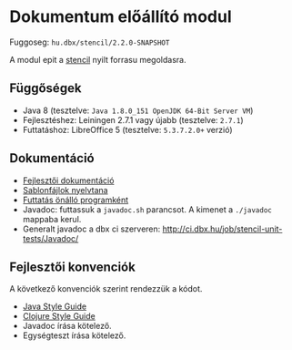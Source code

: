 # Dokumentum előállító modul


Fuggoseg: `hu.dbx/stencil/2.2.0-SNAPSHOT`

A modul epit a [stencil](https://github.com/erdos/stencil) nyilt forrasu megoldasra.

## Függőségek

- Java 8 (tesztelve: `Java 1.8.0_151 OpenJDK 64-Bit Server VM`)
- Fejlesztéshez: Leiningen 2.7.1 vagy újabb (tesztelve: `2.7.1`)
- Futtatáshoz: LibreOffice 5 (tesztelve: `5.3.7.2.0+` verzió)

## Dokumentáció

- [Fejlesztői dokumentáció](development.md)
- [Sablonfájlok nyelvtana](doc/Syntax.md)
- [Futtatás önálló programként](doc/Standalone.md)
- Javadoc: futtassuk a `javadoc.sh` parancsot. A kimenet a `./javadoc` mappaba kerul.
- Generalt javadoc a dbx ci szerveren: http://ci.dbx.hu/job/stencil-unit-tests/Javadoc/

## Fejlesztői konvenciók

A következő konvenciók szerint rendezzük a kódot.

- [Java Style Guide](http://cr.openjdk.java.net/~alundblad/styleguide/index-v6.html)
- [Clojure Style Guide](https://github.com/bbatsov/clojure-style-guide)
- Javadoc írása kötelező.
- Egységteszt írása kötelező.

